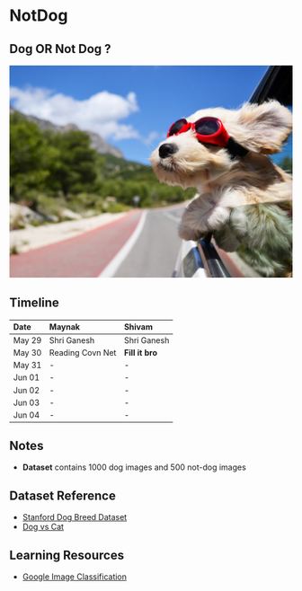 # NotDog
## Dog OR Not Dog ?

![Dog or Not Dog](/data/logo.jpg)


## Timeline

| Date        | Maynak           | Shivam  |
|:------------- |:-------------|:-----|
| May 29      | Shri Ganesh | Shri Ganesh |
| May 30      | Reading Covn Net  |  **Fill it bro**  |
| May 31      | -  |  -  |
| Jun 01      | -  |  -  |
| Jun 02      | -  |  -  |
| Jun 03      | -  |  -  |
| Jun 04      | -  |  -  |

## Notes

* **Dataset** contains 1000 dog images and 500 not-dog images

## Dataset Reference

* [Stanford Dog Breed Dataset](http://vision.stanford.edu/aditya86/ImageNetDogs/)
* [Dog vs Cat](https://www.kaggle.com/chetankv/dogs-cats-images/downloads/dogs-cats-images.zip/1)

## Learning Resources

* [Google Image Classification](https://developers.google.com/machine-learning/practica/image-classification/)
